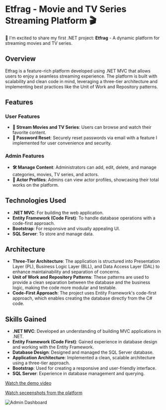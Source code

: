 # Etfrag - Movie and TV Series Streaming Platform 🎬

🎉 I'm excited to share my first .NET project: **Etfrag** - A dynamic platform for streaming movies and TV series.

## Overview

Etfrag is a feature-rich platform developed using .NET MVC that allows users to enjoy a seamless streaming experience. The platform is built with scalability and clean code in mind, leveraging a three-tier architecture and implementing best practices like the Unit of Work and Repository patterns.

## Features

### User Features
- **🎥 Stream Movies and TV Series**: Users can browse and watch their favorite content.
- **🔐 Password Reset**: Securely reset passwords via email with a feature I implemented for user convenience and security.

### Admin Features
- **🛠️ Manage Content**: Administrators can add, edit, delete, and manage categories, movies, TV series, and actors.
- **👥 Actor Profiles**: Admins can view actor profiles, showcasing their total works on the platform.

## Technologies Used
- **.NET MVC**: For building the web application.
- **Entity Framework (Code First)**: To handle database operations with a code-first approach.
- **Bootstrap**: For responsive and visually appealing UI.
- **SQL Server**: To store and manage data.

## Architecture
- **Three-Tier Architecture**: The application is structured into Presentation Layer (PL), Business Logic Layer (BLL), and Data Access Layer (DAL) to enhance maintainability and separation of concerns.
- **Unit of Work and Repository Patterns**: These patterns are used to provide a clean separation between the database and the business logic, making the code more modular and testable.
- **Code-First Approach**: The project uses Entity Framework's code-first approach, which enables creating the database directly from the C# code.

## Skills Gained
- **.NET MVC**: Developed an understanding of building MVC applications in .NET.
- **Entity Framework (Code First)**: Gained experience in database design and working with the Entity Framework.
- **Database Design**: Designed and managed the SQL Server database.
- **Application Architecture**: Implemented a clean, scalable architecture using a three-tier approach.
- **Bootstrap**: Used for creating a responsive and user-friendly interface.
- **SQL Server**: Experience in database management and querying.

[Watch the demo video](https://drive.google.com/file/d/1Eg41SUjbgyg5CLZhA4h6DAohwTNAmWx-/view?usp=sharingl)

[Watch seceenshots from the platform](https://drive.google.com/drive/folders/1rWsTkD13BJO68BE9v8jtOQOYcgwlfsqI?usp=sharing)

![Admin Dashboard](https://raw.githubusercontent.com/Amirkhaled-03/Etfrag/main/EtfragApp.PL/wwwroot/Images/bg.jpg/dashboard.png)



